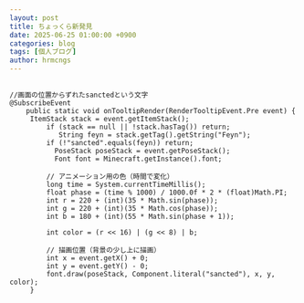 ```yaml
---
layout: post
title: ちょっくら新発見
date: 2025-06-25 01:00:00 +0900
categories: blog
tags: [個人ブログ]
author: hrmcngs
---    
```

<pre><code class="language-java">
//画面の位置からずれたsanctedという文字
@SubscribeEvent
    public static void onTooltipRender(RenderTooltipEvent.Pre event) {
     ItemStack stack = event.getItemStack();
         if (stack == null || !stack.hasTag()) return;
            String feyn = stack.getTag().getString("Feyn");
         if (!"sancted".equals(feyn)) return;
           PoseStack poseStack = event.getPoseStack();
           Font font = Minecraft.getInstance().font;

         // アニメーション用の色（時間で変化）
         long time = System.currentTimeMillis();
         float phase = (time % 1000) / 1000.0f * 2 * (float)Math.PI;
         int r = 220 + (int)(35 * Math.sin(phase));
         int g = 220 + (int)(35 * Math.cos(phase));
         int b = 180 + (int)(55 * Math.sin(phase + 1));

         int color = (r << 16) | (g << 8) | b;

         // 描画位置（背景の少し上に描画）
         int x = event.getX() + 0;
         int y = event.getY() - 0;
         font.draw(poseStack, Component.literal("sancted"), x, y, color);
     }
</code></pre>
